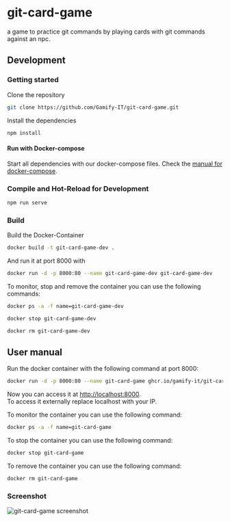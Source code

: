 # git-card-game

a game to practice git commands by playing cards with git commands against an npc. 

## Development

### Getting started

Clone the repository  
```sh
git clone https://github.com/Gamify-IT/git-card-game.git
```

Install the dependencies  
```sh
npm install
```

#### Run with Docker-compose

Start all dependencies with our docker-compose files.
Check the [manual for docker-compose](https://github.com/Gamify-IT/docs/blob/main/dev-manuals/languages/docker/docker-compose.md).

### Compile and Hot-Reload for Development

```sh
npm run serve
```

### Build

Build the Docker-Container
```sh
docker build -t git-card-game-dev .
```
And run it at port 8000 with
```sh
docker run -d -p 8000:80 --name git-card-game-dev git-card-game-dev
```

To monitor, stop and remove the container you can use the following commands:
```sh
docker ps -a -f name=git-card-game-dev
```
```sh
docker stop git-card-game-dev
```
```sh
docker rm git-card-game-dev
```

## User manual

Run the docker container with the following command at port 8000:
```sh
docker run -d -p 8000:80 --name git-card-game ghcr.io/gamify-it/git-card-game:latest
```
Now you can access it at [http://localhost:8000](http://localhost:8000).  
To access it externally replace localhost with your IP.  

To monitor the container you can use the following command:
```sh
docker ps -a -f name=git-card-game
```
To stop the container you can use the following command:
```sh
docker stop git-card-game
```
To remove the container you can use the following command:
```sh
docker rm git-card-game
```

### Screenshot

![git-card-game screenshot](https://user-images.githubusercontent.com/44726248/171060580-dd90d220-0c1d-4933-bbac-429ac06218ad.png)
